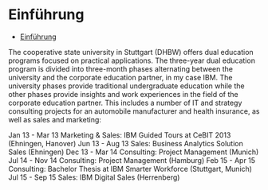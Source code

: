 # Einführung

- [Einführung](#einf%C3%BChrung)


The cooperative state university in Stuttgart (DHBW) offers dual education programs focused on practical applications. The three-year dual education program is divided into three-month phases alternating between the university and the corporate education partner, in my case IBM. The university phases provide traditional undergraduate education while the other phases provide insights and work experiences in the field of the corporate education partner. This includes a number of IT and strategy consulting projects for an automobile manufacturer and health insurance, as well as sales and marketing:

Jan 13 - Mar 13    Marketing & Sales: IBM Guided Tours at CeBIT 2013 (Ehningen, Hanover)
Jun 13 - Aug 13    Sales: Business Analytics Solution Sales (Ehningen)
Dec 13 - Mar 14    Consulting: Project Management (Munich)
Jul 14 - Nov 14    Consulting: Project Management (Hamburg)
Feb 15 - Apr 15    Consulting: Bachelor Thesis at IBM Smarter Workforce (Stuttgart, Munich)
Jul 15 - Sep 15    Sales: IBM Digital Sales (Herrenberg)

